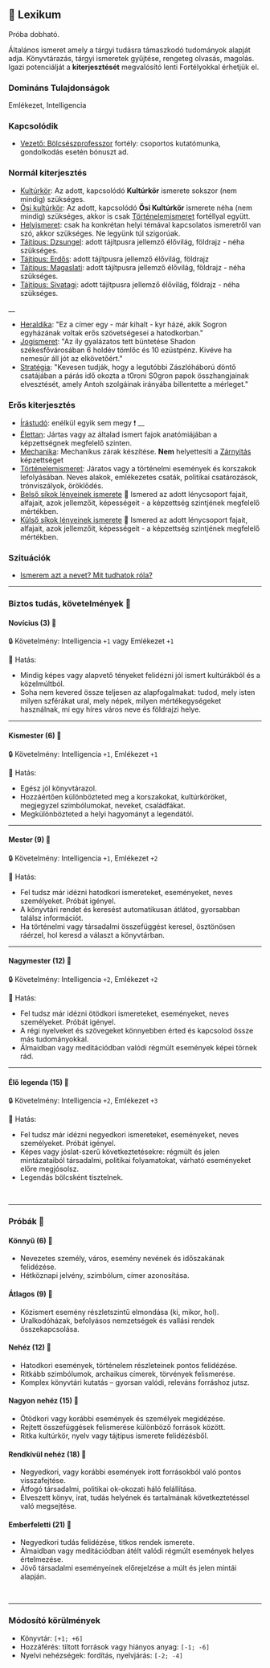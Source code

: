 ## 🔵 Lexikum

Próba dobható.

Általános ismeret amely a tárgyi tudásra támaszkodó tudományok alapját adja. Könyvtárazás, tárgyi ismeretek gyűjtése, rengeteg olvasás, magolás. Igazi potenciálját a **kiterjesztését** megvalósító lenti Fortélyokkal érhetjük el.

### Domináns Tulajdonságok

Emlékezet, Intelligencia

### Kapcsolódik

- [Vezető: Bölcsészprofesszor](../fortelyok.altalanos/vezeto_bolcseszprofesszor.md) fortély: csoportos kutatómunka, gondolkodás esetén bónuszt ad.

### Normál kiterjesztés

- [Kultúrkör](../fortelyok.kiemelt/kulturkor.md): Az adott, kapcsolódó **Kultúrkör** ismerete sokszor (nem mindig) szükséges.
- [Ősi kultúrkör](../fortelyok.altalanos/osi_kulturkor.md): Az adott, kapcsolódó **Ősi Kultúrkör** ismerete néha (nem mindig) szükséges, akkor is csak [Történelemismeret](../fortelyok.altalanos/tortenelemismeret.md) fortéllyal együtt.
- [Helyismeret](../fortelyok.kiemelt/helyismeret.md): csak ha konkrétan helyi témával kapcsolatos ismeretről van szó, akkor szükséges. Ne legyünk túl szigorúak.
- [Tájtípus: Dzsungel](../fortelyok.szabad/tajtipus_dzsungel.md): adott tájítpusra jellemző élővilág, földrajz - néha szükséges.
- [Tájtípus: Erdős](../fortelyok.szabad/tajtipus_erdos.md): adott tájítpusra jellemző élővilág, földrajz
- [Tájtípus: Magaslati](../fortelyok.szabad/tajtipus_magaslati.md): adott tájítpusra jellemző élővilág, földrajz - néha szükséges.
- [Tájtípus: Sivatagi](../fortelyok.szabad/tajtipus_sivatagi.md): adott tájítpusra jellemző élővilág, földrajz - néha szükséges.

__
- [Heraldika](../fortelyok.szabad/heraldika.md): "Ez a címer egy - már kihalt - kyr házé, akik Sogron egyházának voltak erős szövetségesei a hatodkorban."
- [Jogismeret](../fortelyok.szabad/jogismeret.md): "Az íly gyalázatos tett büntetése Shadon székesfővárosában 6 holdév tömlőc és 10 ezüstpénz. Kivéve ha nemesúr áll jót az elkövetőért."
- [Stratégia](../fortelyok.szabad/strategia.md): "Kevesen tudják, hogy a legutóbbi Zászlóháború döntő csatájában a párás idő okozta a t0roni S0gron papok összhangjainak elvesztését, amely Antoh szolgáinak irányába billentette a mérleget."

### Erős kiterjesztés

- [Írástudó](../fortelyok.altalanos/irastudo.md): enélkül egyik sem megy ❗
__
- [Élettan](../fortelyok.altalanos/elettan.md): Jártas vagy az általad ismert fajok anatómiájában a képzettségnek megfelelő szinten.
- [Mechanika](../fortelyok.altalanos/mechanika.md): Mechanikus zárak készítése. **Nem** helyettesíti a [Zárnyitás](zarnyitas.md) képzettséget
- [Történelemismeret](../fortelyok.altalanos/tortenelemismeret.md): Járatos vagy a történelmi események és korszakok lefolyásában. Neves alakok, emlékezetes csaták, politikai csatározások, trónviszályok, öröklődés.
- [Belső síkok lényeinek ismerete](../fortelyok.misztikus/belso_sikok_lenyeinek_ismerete.md) 🔁 Ismered az adott lénycsoport fajait, alfajait, azok jellemzőit, képességeit - a képzettség szintjének megfelelő mértékben.
- [Külső síkok lényeinek ismerete](../fortelyok.misztikus/kulso_sikok_lenyeinek_ismerete.md) 🔁 Ismered az adott lénycsoport fajait, alfajait, azok jellemzőit, képességeit - a képzettség szintjének megfelelő mértékben.

### Szituációk

- [Ismerem azt a nevet? Mit tudhatok róla?](../szituaciok/ismerem_mit_tudhatok_rola.md)

---
### Biztos tudás, követelmények 📖

#### Novícius (3) 📖

🔒 Követelmény: Intelligencia `+1` vagy Emlékezet `+1`

🌟 Hatás:
- Mindig képes vagy alapvető tényeket felidézni jól ismert kultúrákból és a közelmúltból.
- Soha nem kevered össze teljesen az alapfogalmakat: tudod, mely isten milyen szférákat ural, mely népek, milyen mértékegységeket használnak, mi egy híres város neve és földrajzi helye.

---
#### Kismester (6) 📖

🔒 Követelmény: Intelligencia `+1`, Emlékezet `+1`

🌟 Hatás:
- Egész jól könyvtárazol.
- Hozzáértően különbözteted meg a korszakokat, kultúrköröket, megjegyzel szimbólumokat, neveket, családfákat.
- Megkülönbözteted a helyi hagyományt a legendától.

---
#### Mester (9) 📖

🔒 Követelmény: Intelligencia `+1`, Emlékezet `+2`

🌟 Hatás:
- Fel tudsz már idézni hatodkori ismereteket, eseményeket, neves személyeket. Próbát igényel.
- A könyvtári rendet és keresést automatikusan átlátod, gyorsabban találsz információt.
- Ha történelmi vagy társadalmi összefüggést keresel, ösztönösen ráérzel, hol keresd a választ a könyvtárban.

---
#### Nagymester (12) 📖

🔒 Követelmény:  Intelligencia `+2`, Emlékezet `+2`

🌟 Hatás:
- Fel tudsz már idézni ötödkori ismereteket, eseményeket, neves személyeket. Próbát igényel.
- A régi nyelveket és szövegeket könnyebben érted és kapcsolod össze más tudományokkal.
- Álmaidban vagy meditációdban valódi régmúlt események képei törnek rád.

---
#### Élő legenda (15) 📖

🔒 Követelmény: Intelligencia `+2`, Emlékezet `+3`

🌟 Hatás:
- Fel tudsz már idézni negyedkori ismereteket, eseményeket, neves személyeket. Próbát igényel.
- Képes vagy jóslat-szerű következtetésekre: régmúlt és jelen mintázataiból társadalmi, politikai folyamatokat, várható eseményeket előre megjósolsz.
- Legendás bölcsként tisztelnek.

<br />

---
### Próbák 🎲

#### Könnyű (6) 🎲 

- Nevezetes személy, város, esemény nevének és időszakának felidézése.
- Hétköznapi jelvény, szimbólum, címer azonosítása.

#### Átlagos (9) 🎲 

- Közismert esemény részletszintű elmondása (ki, mikor, hol).
- Uralkodóházak, befolyásos nemzetségek és vallási rendek összekapcsolása.

#### Nehéz (12) 🎲 

- Hatodkori események, történelem részleteinek pontos felidézése.
- Ritkább szimbólumok, archaikus címerek, törvények felismerése.
- Komplex könyvtári kutatás – gyorsan valódi, releváns forráshoz jutsz.

#### Nagyon nehéz (15) 🎲 

- Ötödkori vagy korábbi események és személyek megidézése.
- Rejtett összefüggések felismerése különböző források között.
- Ritka kultúrkör, nyelv vagy tájtípus ismerete felidézésből.

#### Rendkívül nehéz (18) 🎲 

- Negyedkori, vagy korábbi események írott forrásokból való pontos visszafejtése.
- Átfogó társadalmi, politikai ok-okozati háló felállítása.
- Elveszett könyv, irat, tudás helyének és tartalmának következtetéssel való megsejtése.

#### Emberfeletti (21) 🎲 

- Negyedkori tudás felidézése, titkos rendek ismerete.
- Álmaidban vagy meditációdban átélt valódi régmúlt események helyes értelmezése.
- Jövő társadalmi eseményeinek előrejelzése a múlt és jelen mintái alapján.

<br />

---
### Módosító körülmények

- Könyvtár: `[+1; +6]`
- Hozzáférés: tiltott források vagy hiányos anyag: `[-1; -6]`
- Nyelvi nehézségek: fordítás, nyelvjárás: `[-2; -4]`
